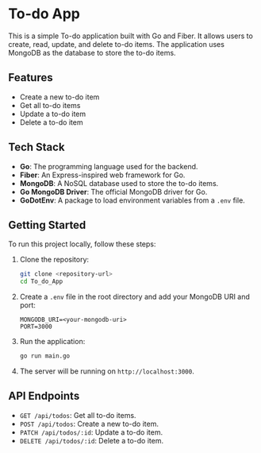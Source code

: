 # To-do App

This is a simple To-do application built with Go and Fiber. It allows users to create, read, update, and delete to-do items. The application uses MongoDB as the database to store the to-do items.

## Features

- Create a new to-do item
- Get all to-do items
- Update a to-do item
- Delete a to-do item

## Tech Stack

- **Go**: The programming language used for the backend.
- **Fiber**: An Express-inspired web framework for Go.
- **MongoDB**: A NoSQL database used to store the to-do items.
- **Go MongoDB Driver**: The official MongoDB driver for Go.
- **GoDotEnv**: A package to load environment variables from a `.env` file.

## Getting Started

To run this project locally, follow these steps:

1. Clone the repository:
    ```sh
    git clone <repository-url>
    cd To_do_App
    ```

2. Create a `.env` file in the root directory and add your MongoDB URI and port:
    ```env
    MONGODB_URI=<your-mongodb-uri>
    PORT=3000
    ```

3. Run the application:
    ```sh
    go run main.go
    ```

4. The server will be running on `http://localhost:3000`.

## API Endpoints

- `GET /api/todos`: Get all to-do items.
- `POST /api/todos`: Create a new to-do item.
- `PATCH /api/todos/:id`: Update a to-do item.
- `DELETE /api/todos/:id`: Delete a to-do item.
